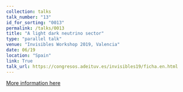 ```yaml
---
collection: talks
talk_number: "13"
id_for_sorting: "0013"
permalink: /talks/0013
title: "A light dark neutrino sector" 
type: "parallel talk"
venue: "Invisibles Workshop 2019, Valencia"
date: 06/19
location: "Spain"
link: True 
talk_url: https://congresos.adeituv.es/invisibles19/ficha.en.html 
---
```


[More information here](https://congresos.adeituv.es/invisibles19/ficha.en.html)

